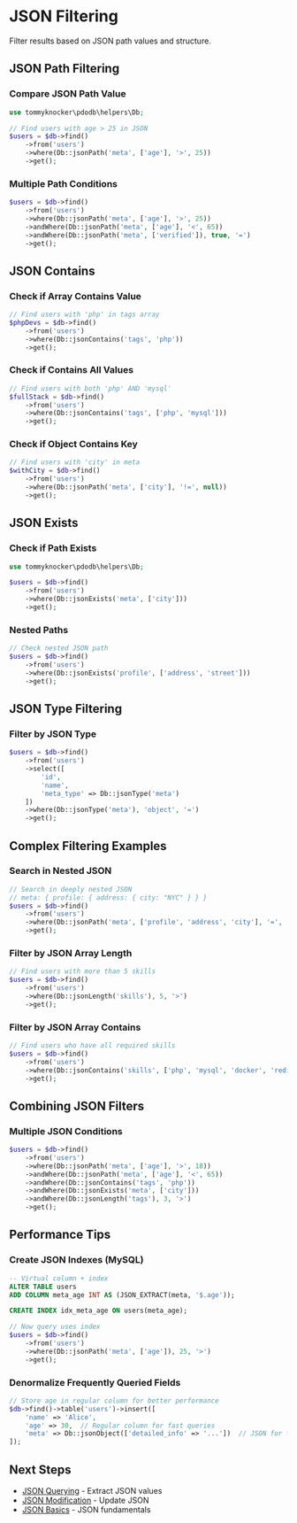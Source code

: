 # JSON Filtering

Filter results based on JSON path values and structure.

## JSON Path Filtering

### Compare JSON Path Value

```php
use tommyknocker\pdodb\helpers\Db;

// Find users with age > 25 in JSON
$users = $db->find()
    ->from('users')
    ->where(Db::jsonPath('meta', ['age'], '>', 25))
    ->get();
```

### Multiple Path Conditions

```php
$users = $db->find()
    ->from('users')
    ->where(Db::jsonPath('meta', ['age'], '>', 25))
    ->andWhere(Db::jsonPath('meta', ['age'], '<', 65))
    ->andWhere(Db::jsonPath('meta', ['verified']), true, '=')
    ->get();
```

## JSON Contains

### Check if Array Contains Value

```php
// Find users with 'php' in tags array
$phpDevs = $db->find()
    ->from('users')
    ->where(Db::jsonContains('tags', 'php'))
    ->get();
```

### Check if Contains All Values

```php
// Find users with both 'php' AND 'mysql'
$fullStack = $db->find()
    ->from('users')
    ->where(Db::jsonContains('tags', ['php', 'mysql']))
    ->get();
```

### Check if Object Contains Key

```php
// Find users with 'city' in meta
$withCity = $db->find()
    ->from('users')
    ->where(Db::jsonPath('meta', ['city'], '!=', null))
    ->get();
```

## JSON Exists

### Check if Path Exists

```php
use tommyknocker\pdodb\helpers\Db;

$users = $db->find()
    ->from('users')
    ->where(Db::jsonExists('meta', ['city']))
    ->get();
```

### Nested Paths

```php
// Check nested JSON path
$users = $db->find()
    ->from('users')
    ->where(Db::jsonExists('profile', ['address', 'street']))
    ->get();
```

## JSON Type Filtering

### Filter by JSON Type

```php
$users = $db->find()
    ->from('users')
    ->select([
        'id',
        'name',
        'meta_type' => Db::jsonType('meta')
    ])
    ->where(Db::jsonType('meta'), 'object', '=')
    ->get();
```

## Complex Filtering Examples

### Search in Nested JSON

```php
// Search in deeply nested JSON
// meta: { profile: { address: { city: "NYC" } } }
$users = $db->find()
    ->from('users')
    ->where(Db::jsonPath('meta', ['profile', 'address', 'city'], '=', 'NYC'))
    ->get();
```

### Filter by JSON Array Length

```php
// Find users with more than 5 skills
$users = $db->find()
    ->from('users')
    ->where(Db::jsonLength('skills'), 5, '>')
    ->get();
```

### Filter by JSON Array Contains

```php
// Find users who have all required skills
$users = $db->find()
    ->from('users')
    ->where(Db::jsonContains('skills', ['php', 'mysql', 'docker', 'redis']))
    ->get();
```

## Combining JSON Filters

### Multiple JSON Conditions

```php
$users = $db->find()
    ->from('users')
    ->where(Db::jsonPath('meta', ['age'], '>', 18))
    ->andWhere(Db::jsonPath('meta', ['age'], '<', 65))
    ->andWhere(Db::jsonContains('tags', 'php'))
    ->andWhere(Db::jsonExists('meta', ['city']))
    ->andWhere(Db::jsonLength('tags'), 3, '>')
    ->get();
```

## Performance Tips

### Create JSON Indexes (MySQL)

```sql
-- Virtual column + index
ALTER TABLE users 
ADD COLUMN meta_age INT AS (JSON_EXTRACT(meta, '$.age'));

CREATE INDEX idx_meta_age ON users(meta_age);
```

```php
// Now query uses index
$users = $db->find()
    ->from('users')
    ->where(Db::jsonPath('meta', ['age']), 25, '>')
    ->get();
```

### Denormalize Frequently Queried Fields

```php
// Store age in regular column for better performance
$db->find()->table('users')->insert([
    'name' => 'Alice',
    'age' => 30,  // Regular column for fast queries
    'meta' => Db::jsonObject(['detailed_info' => '...'])  // JSON for flexible data
]);
```

## Next Steps

- [JSON Querying](json-querying.md) - Extract JSON values
- [JSON Modification](json-modification.md) - Update JSON
- [JSON Basics](json-basics.md) - JSON fundamentals

